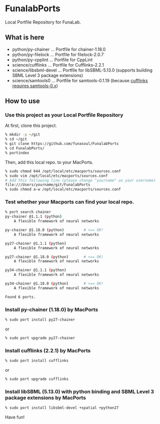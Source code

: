 # FunalabPorts
Local Portfile Repository for FunaLab.

## What is here
* python/py-chainer  ... Portfile for chainer-1.18.0
* python/py-filelock ... Portfile for filelock-2.0.7
* python/py-cpplint  ... Portfile for CppLint
* science/cufflinks  ... Portfile for Cufflinks-2.2.1
* science/libsbml-devel ... Portfile for libSBML-5.13.0 (supports building SBML Level 3 package extensions)
* science/samtools0  ... Portfile for samtools-0.1.19 (because [cufflinks requires samtools-0.x](https://github.com/cole-trapnell-lab/cufflinks/issues/14))

## How to use
### Use this project as your Local Portfile Repository
At first, clone this project.
```sh
% mkdir -p ~/git
% cd ~/git
% git clone https://github.com/funasoul/FunalabPorts
% cd FunalabPorts/
% portindex
```
Then, add this local repo. to your MacPorts.
```sh
% sudo chmod 644 /opt/local/etc/macports/sources.conf
% sudo vim /opt/local/etc/macports/sources.conf
# Add this following line (please change "yourname" as your username)
file:///Users/yourname/git/FunalabPorts
% sudo chmod a-w /opt/local/etc/macports/sources.conf
```

### Test whether your Macports can find your local repo.
```sh
% port search chainer
py-chainer @1.1.1 (python)
    A flexible framework of neural networks

py-chainer @1.18.0 (python)         # <== OK!
    A flexible framework of neural networks

py27-chainer @1.1.1 (python)
    A flexible framework of neural networks

py27-chainer @1.18.0 (python)       # <== OK!
    A flexible framework of neural networks

py34-chainer @1.1.1 (python)
    A flexible framework of neural networks

py34-chainer @1.18.0 (python)       # <== OK!
    A flexible framework of neural networks

Found 6 ports.
```

### Install py-chainer (1.18.0) by MacPorts
```sh
% sudo port install py27-chainer
```
or
```sh
% sudo port upgrade py27-chainer
```

### Install cufflinks (2.2.1) by MacPorts
```sh
% sudo port install cufflinks
```
or
```sh
% sudo port upgrade cufflinks
```

### Install libSBML (5.13.0) with python binding and SBML Level 3 package extensions by MacPorts
```sh
% sudo port install libsbml-devel +spatial +python27
```
Have fun!
